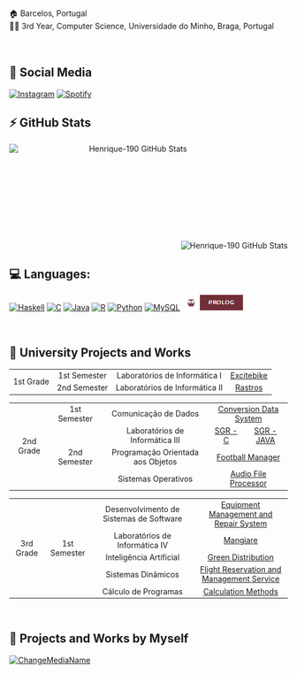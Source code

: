 🏠 Barcelos, Portugal
<br>
👨‍🎓 3rd Year, Computer Science, Universidade do Minho, Braga, Portugal
<br><br><br>

## 📱 Social Media
[![Instagram](https://img.shields.io/badge/@henrique__0911-E4405F?style=for-the-badge&logo=instagram&logoColor=white)](https://www.instagram.com/190muralhas)
[![Spotify](https://img.shields.io/badge/Henrique_Alvelos-1ED760?&style=for-the-badge&logo=spotify&logoColor=white)](https://open.spotify.com/user/henriquealvelos?si=79c3136203bd4813)
<br>


<!---
[![Facebook](https://img.shields.io/badge/Henrique_Alvelos-1877F2?style=for-the-badge&logo=facebook&logoColor=white)](https://www.facebook.com/henrique.alvelos/) 
[![LinkedIn](https://img.shields.io/badge/LinkedIn-0077B5?style=for-the-badge&logo=linkedin&logoColor=white)]()
-->
## ⚡ GitHub Stats
<div style="text-align: center;">
    <img align="left" alt="Henrique-190 GitHub Stats" src="https://github-readme-stats.vercel.app/api?username=henrique-190&show_icons=true&hide_border=true&theme=react&include_all_commits=true&count_private=true)" width="450" height="175"/>
    <img align="right" alt="Henrique-190 GitHub Stats" src="https://github-readme-stats.vercel.app/api/top-langs/?username=henrique-190&card_width=260&layout=compact&show_icons=true&hide_border=true&theme=react&include_all_commits=true)"/>
</div>

<br><br><br><br><br><br><br><br><br><br><br>

## 💻 Languages:
[![Haskell](https://img.shields.io/badge/Haskell-190?style=for-the-badge&logo=haskell&logoColor=5D4F85&color=5D4F85&labelColor=ffffff)]()
[![C](https://img.shields.io/badge/C-190?style=for-the-badge&logo=c&logoColor=00599C&color=00599C&labelColor=ffffff)]()
[![Java](https://img.shields.io/badge/Java-190?style=for-the-badge&logo=java&logoColor=ED8B00&color=ED8B00&labelColor=ffffff)]()
[![R](https://img.shields.io/badge/R-190?style=for-the-badge&logo=r&logoColor=276DC3&color=276DC3&labelColor=ffffff)]()
[![Python](https://img.shields.io/badge/Python-190?style=for-the-badge&logo=python&logoColor=938200&color=938200&labelColor=ffffff)]()
[![MySQL](https://img.shields.io/badge/mysql-%2300f.svg?style=for-the-badge&logo=mysql&logoColor=1e81b0&color=1e81b0&labelColor=ffffff)]()
[![Prolog](https://github.com/Henrique-190/Henrique-190/blob/main/prolog.png?raw=true)]()

<br>

## 🧠 University Projects and Works
<table>
 <tr>
   <td align="center" valign="center" rowspan="2">1st Grade</td>
   <td align="center" valign="center">1st Semester</td>
   <td align="center" valign="center">Laboratórios de Informática I</td>
   <td colspan="2" align="center" valign="center"><a href="https://github.com/Henrique-190/University/tree/main/1st%20Grade/1st%20Semester/LI1">Excitebike</a></td>
     </tr>
 <tr>
   <td align="center" valign="center">2nd Semester</td>
   <td align="center" valign="center">Laboratórios de Informática II</td>
   <td colspan="2" align="center" valign="center"><a href="https://github.com/Henrique-190/University/tree/main/1st%20Grade/2nd%20Semester/LI2/LI2PL7G4">Rastros</a></td>
 </tr>
</table>
<table>
  <tr>
    <td align="center" valign="center" rowspan="5">2nd Grade</td>
    <td align="center" valign="center">1st Semester</td>
    <td align="center" valign="center">Comunicação de Dados</td>
    <td colspan="2" align="center" valign="center"><a href="https://github.com/Henrique-190/University/tree/main/2nd%20Grade/1st%20Semester/Comunica%C3%A7%C3%A3o%20de%20Dados">Conversion Data System</a></td>
  </tr>
  <tr>
    <td align="center" valign="center" rowspan="3">2nd Semester</td>
    <td align="center" valign="center">Laboratórios de Informática III</td>
    <td align="center" valign="center"><a href="https://github.com/Henrique-190/University/tree/main/2nd%20Grade/2nd%20Semester/LI3/project_c">SGR - C</a></td>
    <td align="center" valign="center"><a href="https://github.com/Henrique-190/University/tree/main/2nd%20Grade/2nd%20Semester/LI3/project_java">SGR - JAVA</a></td>
  </tr>
  <tr>
    <td align="center" valign="center">Programação Orientada aos Objetos</td>
    <td colspan="2" align="center" valign="center"><a href="https://github.com/Henrique-190/University/tree/main/2nd%20Grade/2nd%20Semester/POO">Football Manager</a></td>
  </tr>
  <tr>
    <td align="center" valign="center">Sistemas Operativos</td>
    <td colspan="2" align="center" valign="center"><a href="https://github.com/Henrique-190/University/tree/main/2nd%20Grade/2nd%20Semester/SO">Audio File Processor</a></td>
  </tr>
</table>
<table>
  <tr>
    <td align="center" valign="center" rowspan="6">3rd Grade</td>
    <td align="center" valign="center" rowspan="6">1st Semester</td>
    <td align="center" valign="center">Desenvolvimento de Sistemas de Software</td>
    <td colspan="2" align="center" valign="center"><a href="https://github.com/Henrique-190/University/tree/main/3rd%20Grade/1st%20Semester/DSS">Equipment Management and Repair System</a></td>
  </tr>
  <tr>
    <td align="center" valign="center">Laboratórios de Informática IV</td>
    <td align="center" valign="center"><a href="https://github.com/Henrique-190/University/tree/main/3rd%20Grade/1st%20Semester/LI4/">Mangiare</a></td>
  </tr>
  <tr>
    <td align="center" valign="center">Inteligência Artificial</td>
    <td colspan="2" align="center" valign="center"><a href="https://github.com/Henrique-190/University/tree/main/3rd%20Grade/1st%20Semester/IA">Green Distribution</a></td>
  </tr>
  <tr>
    <td align="center" valign="center">Sistemas Dinâmicos</td>
    <td colspan="2" align="center" valign="center"><a href="https://github.com/Henrique-190/University/tree/main/3rd%20Grade/1st%20Semester/SD">Flight Reservation and Management Service</a></td>
  </tr>
  <tr>
    <td align="center" valign="center">Cálculo de Programas</td>
    <td colspan="2" align="center" valign="center"><a href="https://github.com/Henrique-190/University/tree/main/3rd%20Grade/1st%20Semester/CP">Calculation Methods</a></td>
  </tr>
</table>
<br>

## 🧍 Projects and Works by Myself
[![ChangeMediaName](https://github-readme-stats.vercel.app/api/pin/?username=Henrique-190&repo=ChangeMediaName&show_icons=true&hide_border=true&theme=react&include_all_commits=true&count_private=true)](https://github.com/Henrique-190/ChangeMediaName)
<br><br><br>
